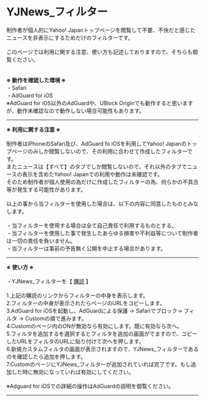 # YJNews_フィルター
制作者が個人的にYahoo! Japanトップページを閲覧して不要、不快だと感じたニュースを非表示にするためだけのフィルターです。<br>
<br>
このページでは利用に関する注意、使い方も記述しておりますので、そちらも御覧ください。<br>
<br>
<br>
<b>※ 動作を確認した環境 ※</b><br>
・Safari<br>
・AdGuard for iOS<br>
※AdGuard for iOS以外のAdGuardや、UBlock Originでも動作すると思いますが、動作未確認なので動作しない場合可能性もあります。<br>
<hr>
<b>※ 利用に関する注意 ※</b><br>
<br>
制作者はiPhoneのSafari及び、AdGuard fo iOSを利用してYahoo! Japanのトップページのみしか閲覧しないので、その利用に合わせて作成したフィルターです。<br>
またニュースは【すべて】のタブでしか閲覧しないので、それ以外のタブでニュースの表示を含めたYahoo! Japanでの利用や動作は未確認です。<br>
そのため制作者が個人使用の為だけに作成したフィルターの為、何らかの不具合等が発生する可能性があります。<br>
<br>
以上の事から当フィルターを使用した場合は、以下の内容に同意したものとみなします。<br>
<br>
・当フィルターを使用する場合は全て自己責任で利用するものとする。<br>
・当フィルターを使用した事で発生したあらゆる損害や不利益等について制作者は一切の責任を負いません。<br>
・当フィルターは事前の予告無く公開を中止する場合があります。<br>
<hr>
<b>※ 使い方 ※</b><br>
<br>
・YJNews_フィルターを【 <a href="https://raw.githubusercontent.com/Spiegel2226/YJNews_filter/master/YJNews_filter.txt">購読</a> 】<br>
<br>
1.上記の購読のリンクからフィルターの中身を表示します。<br>
2.フィルターの中身が表示されたらページのURLをコピーします。<br>
3.AdGuard for iOSを起動し、AdGuardによる保護 → Safariでブロック→ フィルタ → Customの順で進みます。<br>
4.Customのページ内のONが無効なら有効にします。既に有効なら次へ。<br>
5.フィルタを追加するを選択するとフィルタを追加の画面がでますので、コピーしたURLをフィルタのURLに貼り付けて次へを押します。<br>
6.新規カスタムフィルタの画面が表示されますので、YJNews_フィルターであるのを確認したら追加を押します。<br>
7.CustomのページにYJNews_フィルターが追加されていれば完了です。もし追加した時に無効になっていれば有効にしてください。<br>
<br>
※Adguard for iOSでの詳細の操作はAdGuardの説明を御覧ください。<br>
<hr>
<br>
